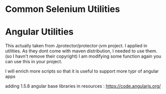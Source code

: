 # Common Selenium Utilities

# Angular Utilities

This actually taken from Jprotector/protector-jvm project. 
I applied in utilities. 
As they dont come with maven distribution, I needed to use them. (so I havn't remove their copyright)
I am modifying some function again you can use this in your project. 

I will enrich more scripts so that it is useful to support more typr of angular apps

adding 1.5.8 angular base libraries in resources :  https://code.angularjs.org/